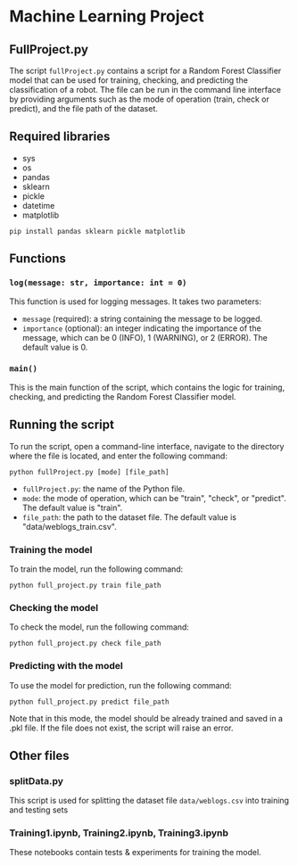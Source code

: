 # Machine Learning Project

## FullProject.py
The script `fullProject.py` contains a script for a Random Forest Classifier model that can be used for training, checking, and predicting the classification of a robot. The file can be run in the command line interface by providing arguments such as the mode of operation (train, check or predict), and the file path of the dataset.

## Required libraries
- sys
- os
- pandas
- sklearn
- pickle
- datetime
- matplotlib

`pip install pandas sklearn pickle matplotlib`
## Functions

### `log(message: str, importance: int = 0)`
This function is used for logging messages. It takes two parameters:
- `message` (required): a string containing the message to be logged.
- `importance` (optional): an integer indicating the importance of the message, which can be 0 (INFO), 1 (WARNING), or 2 (ERROR). The default value is 0.

### `main()`
This is the main function of the script, which contains the logic for training, checking, and predicting the Random Forest Classifier model.

## Running the script

To run the script, open a command-line interface, navigate to the directory where the file is located, and enter the following command:

```
python fullProject.py [mode] [file_path]
```

- `fullProject.py`: the name of the Python file.
- `mode`: the mode of operation, which can be "train", "check", or "predict". The default value is "train".
- `file_path`: the path to the dataset file. The default value is "data/weblogs_train.csv".

### Training the model

To train the model, run the following command:
```
python full_project.py train file_path
```

### Checking the model

To check the model, run the following command:
```
python full_project.py check file_path
```

### Predicting with the model

To use the model for prediction, run the following command:
```
python full_project.py predict file_path
```

Note that in this mode, the model should be already trained and saved in a .pkl file. If the file does not exist, the script will raise an error.

## Other files
### splitData.py
This script is used for splitting the dataset file `data/weblogs.csv` into training and testing sets

### Training1.ipynb, Training2.ipynb, Training3.ipynb
These notebooks contain tests & experiments for training the model.
